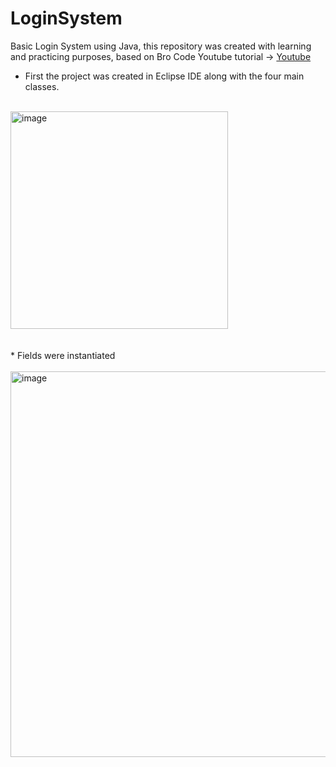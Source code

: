 # LoginSystem
Basic Login System using Java, this repository was created with learning and practicing purposes,
based on Bro Code Youtube tutorial -> [Youtube](https://rb.gy/h202s)

* First the project was created in Eclipse IDE along with the four main classes.
<br>
<img width="348" alt="image" src="https://github.com/larissaborsari/LoginSystem/assets/81311347/7174b031-a562-47c7-b6a5-5e2abe3e7be0">
<br>
<br>
<br>
* Fields were instantiated
<br>
<br>
<img width="617" alt="image" src="https://github.com/larissaborsari/LoginSystem/assets/81311347/cd81a08a-4591-4416-8748-03d9b7afe531">
